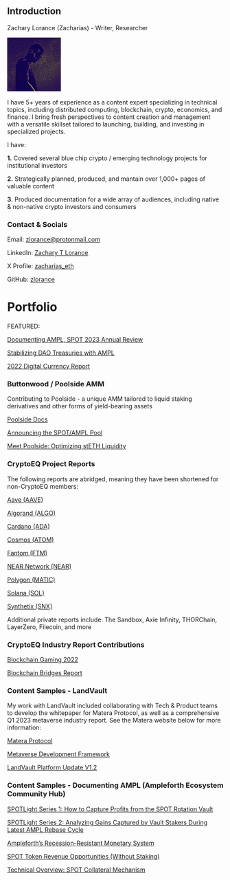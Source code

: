 ## Introduction

Zachary Lorance (Zacharias) - Writer, Researcher


![profile_picture](profile-pic.png)


I have 5+ years of experience as a content expert specializing in technical topics, including distributed computing, blockchain, crypto, economics, and finance. I bring fresh perspectives to content creation and management with a versatile skillset tailored to launching, building, and investing in specialized projects.

I have:

**1.** Covered several blue chip crypto / emerging technology projects for institutional investors

**2.** Strategically planned, produced, and mantain over 1,000+ pages of valuable content

**3.** Produced documentation for a wide array of audiences, including native & non-native crypto investors and consumers


### Contact & Socials

Email: zlorance@protonmail.com

LinkedIn: 
[Zachary T Lorance](https://www.linkedin.com/in/zacharytlorance/)

X Profile:
[zacharias_eth](https://twitter.com/zacharias_eth)

GitHub:
[zlorance](https://github.com/zlorance)


# Portfolio

FEATURED:

[Documenting AMPL, SPOT 2023 Annual Review](https://documentingampl.medium.com/documenting-ampl-spot-2023-annual-review-5471ebbfbb3d)

[Stabilizing DAO Treasuries with AMPL](https://medium.com/@documentingampl/stabilizing-dao-treasuries-with-ampleforth-an-elastic-supply-approach-for-long-term-resilience-in-1ce7b0958989)

[2022 Digital Currency Report](currency-report-2022.pdf)




### Buttonwood / Poolside AMM

Contributing to Poolside - a unique AMM tailored to liquid staking derivatives and other forms of yield-bearing assets

[Poolside Docs](https://docs.poolside.party/overview/poolside)

[Announcing the SPOT/AMPL Pool](https://substack.poolside.party/p/announcing-the-spotampl-pool)

[Meet Poolside: Optimizing stETH Liquidity](https://substack.poolside.party/p/meet-poolside-optimizing-steth-liquidity)




### CryptoEQ Project Reports

The following reports are abridged, meaning they have been shortened for non-CryptoEQ members:

[Aave (AAVE)](https://www.cryptoeq.io/corereports/aave-abridged)

[Algorand (ALGO)](https://www.cryptoeq.io/corereports/algorand-abridged)

[Cardano (ADA)](https://www.cryptoeq.io/corereports/cardano-abridged)

[Cosmos (ATOM)](https://www.cryptoeq.io/corereports/cosmos-abridged)

[Fantom (FTM)](https://www.cryptoeq.io/corereports/fantom-abridged)

[NEAR Network (NEAR)](https://www.cryptoeq.io/corereports/near-protocol-abridged)

[Polygon (MATIC)](https://www.cryptoeq.io/corereports/polygon-abridged)

[Solana (SOL)](https://www.cryptoeq.io/corereports/solana-abridged)

[Synthetix (SNX)](https://www.cryptoeq.io/corereports/synthetix-abridged)

Additional private reports include: The Sandbox, Axie Infinity, THORChain, LayerZero, Filecoin, and more


### CryptoEQ Industry Report Contributions

[Blockchain Gaming 2022](https://www.cryptoeq.io/research/blockchain-gaming-2022)

[Blockchain Bridges Report](https://www.cryptoeq.io/research/bridge-report)




### Content Samples - LandVault

My work with LandVault included collaborating with Tech & Product teams to develop the whitepaper for Matera Protocol, as well as a comprehensive Q1 2023 metaverse industry report. See the Matera website below for more information:

[Matera Protocol](https://matera.landvault.io/)

[Metaverse Development Framework](https://landvault.io/blog/build-accelerate-scale)

[LandVault Platform Update V1.2](https://landvault.io/blog/landvault-platform-nov-update)




### Content Samples - Documenting AMPL (Ampleforth Ecosystem Community Hub)

[SPOTLight Series 1: How to Capture Profits from the SPOT Rotation Vault](https://documentingampl.medium.com/spotlight-series-1-how-to-capture-profits-from-the-spot-rotation-vault-79bbd9225071)

[SPOTLight Series 2: Analyzing Gains Captured by Vault Stakers During Latest AMPL Rebase Cycle](https://documentingampl.medium.com/spotlight-series-2-analyzing-gains-captured-by-vault-stakers-during-latest-ampl-rebase-cycle-1141aa8ca78a)

[Ampleforth’s Recession-Resistant Monetary System](https://documentingampl.medium.com/ampleforths-recession-resistant-monetary-system-reducing-risk-in-crypto-a9689cecf9cd)

[SPOT Token Revenue Opportunities (Without Staking)](https://documentingampl.medium.com/how-the-spot-token-offers-gains-without-staking-dad900a483b4)

[Technical Overview: SPOT Collateral Mechanism](https://documentingampl.medium.com/how-the-spot-token-achieves-a-stable-value-e769f7a94498)


